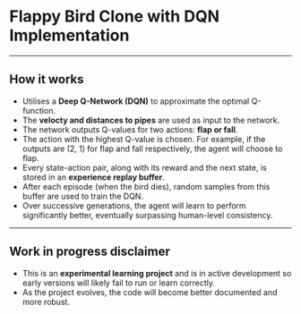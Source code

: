 # Flappy Bird Clone with DQN Implementation

---

## How it works

- Utilises a **Deep Q-Network (DQN)** to approximate the optimal Q-function.
- The **velocty and distances to pipes** are used as input to the network.
- The network outputs Q-values for two actions: **flap or fall**.
- The action with the highest Q-value is chosen. For example, if the outputs are (2, 1) for flap and fall respectively, the agent will choose to flap.
- Every state-action pair, along with its reward and the next state, is stored in an **experience replay buffer**.
- After each episode (when the bird dies), random samples from this buffer are used to train the DQN.
- Over successive generations, the agent will learn to perform significantly better, eventually surpassing human-level consistency.

---

## Work in progress disclaimer

- This is an **experimental learning project** and is in active development so early versions will likely fail to run or learn correctly.
- As the project evolves, the code will become better documented and more robust.

